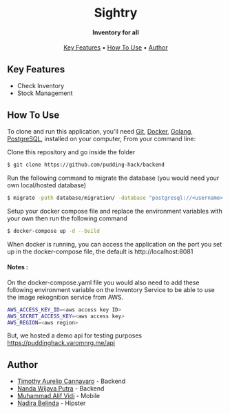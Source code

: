 
<h1 align="center">
  <br>
  Sightry
  <br>
</h1>

<h4 align="center">Inventory for all</h4>

<p align="center">
  <a href="#key-features">Key Features</a> •
  <a href="#how-to-use">How To Use</a> •
  <a href="#author">Author</a>
</p>


## Key Features

* Check Inventory
* Stock Management

## How To Use

To clone and run this application, you'll need [Git](https://git-scm.com), [Docker](https://www.docker.com/), [Golang](https://go.dev/), [PostgreSQL](https://www.postgresql.org/), installed on your computer, From your command line:

Clone this repository and go inside the folder
```bash
$ git clone https://github.com/pudding-hack/backend
```

Run the following command to migrate the database (you would need your own local/hosted database)

```bash
$ migrate -path database/migration/ -database "postgresql://<username>:<password>@<hostname>:5432/sightry?sslmode=disable" up
```


Setup your docker compose file and replace the environment variables with your own then run the following command
```bash
$ docker-compose up -d --build
```
When docker is running, you can access the application on the port you set up in the docker-compose file, the default is http://localhost:8081

#### Notes : 
On the docker-compose.yaml file you would also need to add these following environment variable on the Inventory Service to be able to use the image rekognition service from AWS.

```bash
AWS_ACCESS_KEY_ID=<aws access key ID>
AWS_SECRET_ACCESS_KEY=<aws access key>
AWS_REGION=<aws region>
```

But, we hosted a demo api for testing purposes https://puddinghack.varomnrg.me/api


## Author

- [Timothy Aurelio Cannavaro](https://github.com/varomnrg) - Backend
- [Nanda Wijaya Putra](https://github.com/nanwp) - Backend
- [Muhammad Alif Vidi](https://github.com/MuhammadAlifVidi) - Mobile
- [Nadira Belinda]() - Hipster
